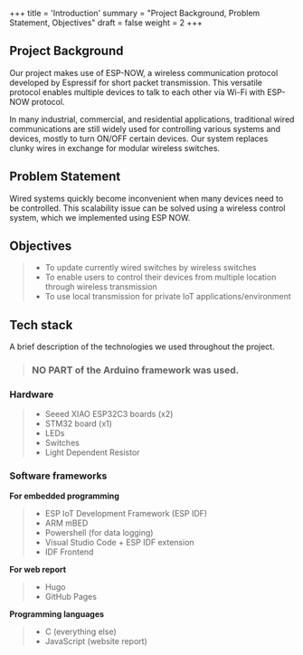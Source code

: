 +++
title = 'Introduction'
summary = "Project Background, Problem Statement, Objectives"
draft = false
weight = 2
+++

## Project Background
Our project makes use of ESP-NOW, a wireless communication protocol developed by Espressif for short packet transmission. This versatile protocol enables multiple devices to talk to each other via Wi-Fi with ESP-NOW protocol.

In many industrial, commercial, and residential applications, traditional wired communications are still widely used for controlling various systems and devices, mostly to turn ON/OFF certain devices. Our system replaces clunky wires in exchange for modular wireless switches.

## Problem Statement
Wired systems quickly become inconvenient when many devices need to be controlled. This scalability issue can be solved using a wireless control system, which we implemented using ESP NOW.


## Objectives
> - To update currently wired switches by wireless switches
> - To enable users to control their devices from multiple location through wireless transmission
> - To use local transmission for private IoT applications/environment

## Tech stack

A brief description of the technologies we used throughout the project.
> ### NO PART of the Arduino framework was used.

### Hardware
> - Seeed XIAO ESP32C3 boards (x2)
> - STM32 board (x1)
> - LEDs
> - Switches
> - Light Dependent Resistor

### Software frameworks
**For embedded programming**
> - ESP IoT Development Framework (ESP IDF)
> - ARM mBED
> - Powershell (for data logging)
> - Visual Studio Code + ESP IDF extension
> - IDF Frontend

**For web report**
> - Hugo
> - GitHub Pages

**Programming languages**
> - C (everything else)
> - JavaScript (website report)
